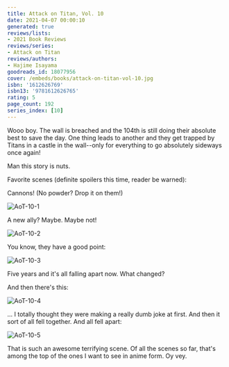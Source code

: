 ```yaml
---
title: Attack on Titan, Vol. 10
date: 2021-04-07 00:00:10
generated: true
reviews/lists:
- 2021 Book Reviews
reviews/series:
- Attack on Titan
reviews/authors:
- Hajime Isayama
goodreads_id: 18077956
cover: /embeds/books/attack-on-titan-vol-10.jpg
isbn: '1612626769'
isbn13: '9781612626765'
rating: 5
page_count: 192
series_index: [10]
---
```

Wooo boy. The wall is breached and the 104th is still doing their absolute best to save the day. One thing leads to another and they get trapped by Titans in a castle in the wall--only for everything to go absolutely sideways once again!  

Man this story is nuts.  

<!--more-->

Favorite scenes (definite spoilers this time, reader be warned):  

Cannons! (No powder? Drop it on them!)  

![AoT-10-1](/embeds/books/attachments/aot-10-1.png)  

A new ally? Maybe. Maybe not!  

![AoT-10-2](/embeds/books/attachments/aot-10-2.png)  

You know, they have a good point:  

![AoT-10-3](/embeds/books/attachments/aot-10-3.png)  

Five years and it's all falling apart now. What changed?  

And then there's this:  

![AoT-10-4](/embeds/books/attachments/aot-10-4.png)  

... I totally thought they were making a really dumb joke at first. And then it sort of all fell together. And all fell apart:  

![AoT-10-5](/embeds/books/attachments/aot-10-5.png)  

That is such an awesome terrifying scene. Of all the scenes so far, that's among the top of the ones I want to see in anime form. Oy vey.